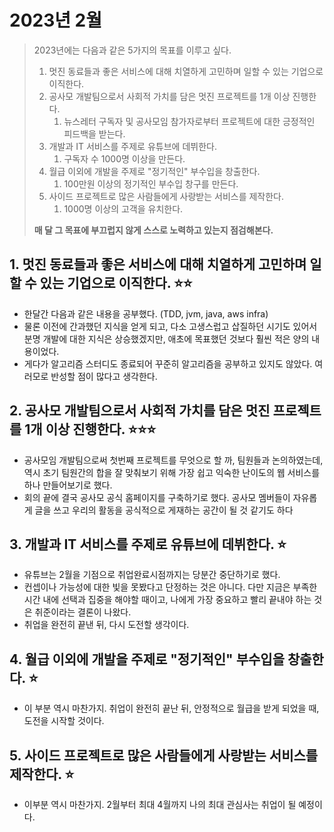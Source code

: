# 2023년 2월

> 2023년에는 다음과 같은 5가지의 목표를 이루고 싶다.&#x20;
>
> 1. 멋진 동료들과 좋은 서비스에 대해 치열하게 고민하며 일할 수 있는 기업으로 이직한다.&#x20;
> 2. 공사모 개발팀으로서 사회적 가치를 담은 멋진 프로젝트를 1개 이상 진행한다.&#x20;
>    1. 뉴스레터 구독자 및 공사모임 참가자로부터 프로젝트에 대한 긍정적인 피드백을 받는다.&#x20;
> 3. 개발과 IT 서비스를 주제로 유튜브에 데뷔한다.&#x20;
>    1. 구독자 수 1000명 이상을 만든다.&#x20;
> 4. 월급 이외에 개발을 주제로 "정기적인" 부수입을 창출한다.&#x20;
>    1. 100만원 이상의 정기적인 부수입 창구를 만든다.&#x20;
> 5. 사이드 프로젝트로 많은 사람들에게 사랑받는 서비스를 제작한다.&#x20;
>    1. 1000명 이상의 고객을 유치한다.&#x20;
>
>
>
> **매 달 그 목표에 부끄럽지 않게 스스로 노력하고 있는지 점검해본다.**&#x20;

## 1. 멋진 동료들과 좋은 서비스에 대해 치열하게 고민하며 일할 수 있는 기업으로 이직한다. ⭐️⭐️

* 한달간 다음과 같은 내용을 공부했다. (TDD, jvm, java, aws infra)
* 물론 이전에 간과했던 지식을 얻게 되고, 다소 고생스럽고 삽질하던 시기도 있어서 분명 개발에 대한 지식은 상승했겠지만, 애초에 목표했던 것보다 훨씬 적은 양의 내용이었다.
* 게다가 알고리즘 스터디도 종료되어 꾸준히 알고리즘을 공부하고 있지도 않았다. 여러모로 반성할 점이 많다고 생각한다.

## 2. 공사모 개발팀으로서 사회적 가치를 담은 멋진 프로젝트를 1개 이상 진행한다. ⭐️⭐️⭐️

* 공사모임 개발팀으로써 첫번째 프로젝트를 무엇으로 할 까, 팀원들과 논의하였는데, 역시 초기 팀원간의 합을 잘 맞춰보기 위해 가장 쉽고 익숙한 난이도의 웹 서비스를 하나 만들어보기로 했다.
* 회의 끝에 결국 공사모 공식 홈페이지를 구축하기로 했다. 공사모 멤버들이 자유롭게 글을 쓰고 우리의 활동을 공식적으로 게재하는 공간이 될 것 같기도 하다

## 3. 개발과 IT 서비스를 주제로 유튜브에 데뷔한다. ⭐️

* 유튜브는 2월을 기점으로 취업완료시점까지는 당분간 중단하기로 했다.
* 컨셉이나 가능성에 대한 빛을 못봤다고 단정하는 것은 아니다. 다만 지금은 부족한 시간 내에 선택과 집중을 해야할 때이고, 나에게 가장 중요하고 빨리 끝내야 하는 것은 취준이라는 결론이 나왔다.
* 취업을 완전히 끝낸 뒤, 다시 도전할 생각이다.

## 4. 월급 이외에 개발을 주제로 "정기적인" 부수입을 창출한다. ⭐️

* 이 부분 역시 마찬가지. 취업이 완전히 끝난 뒤, 안정적으로 월급을 받게 되었을 때, 도전을 시작할 것이다.

## 5. 사이드 프로젝트로 많은 사람들에게 사랑받는 서비스를 제작한다. ⭐️

* 이부분 역시 마찬가지. 2월부터 최대 4월까지 나의 최대 관심사는 취업이 될 예정이다.
